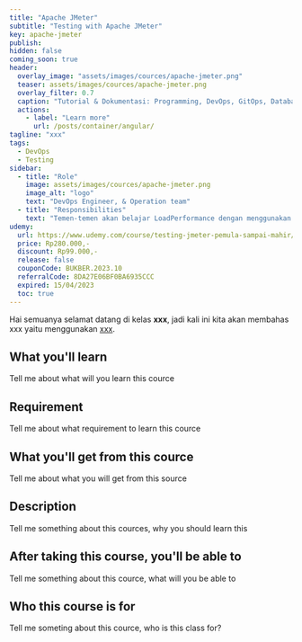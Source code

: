 ```yaml
---
title: "Apache JMeter"
subtitle: "Testing with Apache JMeter"
key: apache-jmeter
publish: 
hidden: false
coming_soon: true
header:
  overlay_image: "assets/images/cources/apache-jmeter.png"
  teaser: assets/images/cources/apache-jmeter.png
  overlay_filter: 0.7
  caption: "Tutorial & Dokumentasi: Programming, DevOps, GitOps, Database, & Servers"
  actions:
    - label: "Learn more"
      url: /posts/container/angular/
tagline: "xxx"
tags:
  - DevOps
  - Testing
sidebar:
  - title: "Role"
    image: assets/images/cources/apache-jmeter.png
    image_alt: "logo"
    text: "DevOps Engineer, & Operation team"
  - title: "Responsibilities"
    text: "Temen-temen akan belajar LoadPerformance dengan menggunakan tools Apache JMeter untuk Web, Web Service, Jdbc, dan lain-lain."
udemy: 
  url: https://www.udemy.com/course/testing-jmeter-pemula-sampai-mahir/
  price: Rp280.000,-
  discount: Rp99.000,-
  release: false
  couponCode: BUKBER.2023.10
  referralCode: 8DA27E06BF0BA6935CCC
  expired: 15/04/2023
  toc: true
---
```


Hai semuanya selamat datang di kelas **xxx**, jadi kali ini kita akan membahas xxx yaitu menggunakan [xxx](link). 

<!--more-->

## What you'll learn

Tell me about what will you learn this cource

## Requirement

Tell me about what requirement to learn this cource

## What you'll get from this cource

Tell me about what you will get from this source

## Description

Tell me something about this cources, why you should learn this

## After taking this course, you'll be able to

Tell me something about this cource, what will you be able to

## Who this course is for

Tell me someting about this cource, who is this class for?
